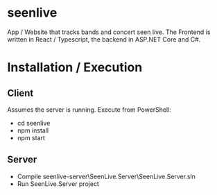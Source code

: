 # seenlive
App / Website that tracks bands and concert seen live. The Frontend is written in React / Typescript, the backend in ASP.NET Core and C#.

# Installation / Execution

## Client
Assumes the server is running. Execute from PowerShell:
* cd seenlive
* npm install
* npm start

## Server
* Compile seenlive-server\SeenLive.Server\SeenLive.Server.sln
* Run SeenLive.Server project

